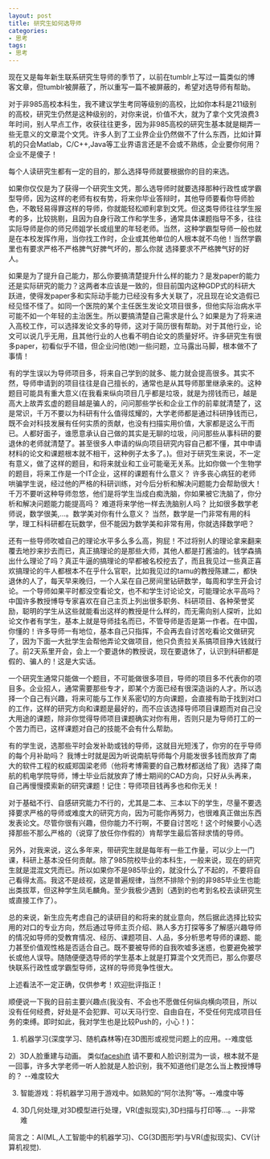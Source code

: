 ```yaml
---
layout: post
title: 研究生如何选导师
categories:
- 思考
tags:
- 思考
---
```

 
现在又是每年新生联系研究生导师的季节了，以前在tumblr上写过一篇类似的博客文章，但tumblr被屏蔽了，所以重写一篇不被屏蔽的，希望对选导师有帮助。

<!--more-->
对于非985高校本科生，我不建议学生考同等级别的高校，比如你本科是211级别的高校，研究生仍然是这种级别的，对你来说，价值不大，就为了拿个文凭浪费3年时间，别人早点工作，收获往往更多，因为非985高校的研究生基本就是糊弄一些无意义的文章混个文凭。许多人到了工业界企业仍然做不了什么东西，比如计算机的只会Matlab，C/C++,Java等工业界语言还是不会或不熟练，企业要你何用？企业不是傻子！

每个人读研究生都有一定的目的，那么选择导师就要根据你的目的来选。

如果你仅仅是为了获得一个研究生文凭，那么选导师时就要选择那种行政性或学霸型导师，因为这样的老师有权有势，将来你毕业答辩时，其他导师要看你导师脸色，不敢轻易得罪这样的导师，你就能轻松顺利拿到文凭。但这类导师往往学生报考的多，比较挑剔，且因为自身行政工作和学生多，通常具体课题指导不多，往往实际导师是你的师兄师姐学长或组里的年轻老师。当然，这种学霸型导师一般也就是在本校发挥作用，当你找工作时，企业或其他单位的人根本就不鸟他！当然学霸里也有要求严格不严格脾气好脾气坏的，那么你就 选择要求不严格脾气好的好人。

如果是为了提升自己能力，那么你要搞清楚提升什么样的能力？是发paper的能力还是实际研究的能力？这两者本应该是一致的，但目前国内这种GDP式的科研大跃进，使得发paper多和实际动手能力已经没有多大关联了，况且现在论文造假已经见怪不怪了。如同一个医院的某个主任医生发论文项目很多，但他实际治病水平可能不如一个年轻的主治医生。所以要搞清楚自己需求是什么？如果是为了将来进入高校工作，可以选择发论文多的导师，这对于简历很有帮助。对于其他行业，论文可以说几乎无用，且其他行业的人也看不明白论文的质量好坏。许多研究生有很多paper，初看似乎不错，但企业问他(她)一些问题，立马露出马脚，根本做不了事情！

有的学生误以为导师项目多，将来自己学到的就多、能力就会提高很多。其实不然，导师申请到的项目往往是自己擅长的，通常也是从其导师那里继承来的。这种题目可能具有重大意义(在我看来纵向项目几乎都是垃圾，就是为捞钱而已，越是高大上故弄玄虚的题目越是骗人的，问问那些学长和企业工作的前辈就清楚了，这是常识，千万不要以为科研有什么值得炫耀的，大学老师都是通过科研挣钱而已，既不会对科技发展有任何实质的贡献，也没有扫描实用价值，大家都是这么干而已。人都好面子，谁愿意承认自己做的其实是无聊的垃圾，问问那些从事科研的要退休的老师就清楚了。甚至很多人申请的纵向项目研究内容自己都不懂，其中申请材料的论文和课题根本就不相干，这种例子太多了。)。但对于研究生来说，不一定有意义，做了这样的题目，和将来就业和工业可能毫无关系。比如你做一个生物学的题目，将来工作是一个IT企业，这样的课题有什么意义？ 许多丧心病狂的老师哄骗学生说，经过他的严格的科研训练，对今后分析和解决问题能力会帮助很大！ 千万不要听这种导师忽悠，他们是将学生当成白痴洗脑，你如果被它洗脑了，你分析和解决问题能力能提高吗？ 难道将来学他一样去洗脑别人吗？ 比如很多数学老师说，数学很美,...。数学美对你有什么意义？ 当然，数学是一门非常有用的科学，理工科科研都在玩数学，但不能因为数学美和非常有用，你就选择数学吧？ 

还有一些导师吹嘘自己的理论水平多么多么高，狗屁！不过将别人的理论拿来翻来覆去地抄来抄去而已，真正搞理论的是那些大师，其他人都是打酱油的。钱学森搞出什么理论了吗？真正牛逼的搞理论的早都被名校挖去了，而且我见过一些真正喜欢搞理论的牛人都根本不在乎什么官职，比如我见过的tamu的教授陈建二，都快退休的人了，每天早来晚归，一个人呆在自己房间里钻研数学，每周和学生开会讨论。一个导师如果平时都没空看论文，也不和学生讨论论文，可能理论水平高吗？中国许多教授博导专家喜欢在自己主页上列出很多职务、科研项目、各种荣誉奖励，聪明的学生从这些就能看出这样的教授是什么样的，而无需向别人探听，比如论文作者有学生，基本上就是导师挂名而已，不管导师是否是第一作者。在中国，你懂的！许多导师一有地位，基本自己只指挥，不会再去自讨苦吃看论文做研究了，因为下面一大批学生会帮他弄论文做项目，他只负责拉关系搞项目挣大钱就行了。前2天系里开会，会上一个要退休的教授说，现在要退休了，认识到科研都是假的、骗人的！这是大实话。

一个研究生通常只能做一个题目，不可能做很多项目，导师的项目多不代表你的项目多。企业招人，通常需要那些专才，即某个方面已经有很深造诣的人才。所以选择一个自己有兴趣，将来可能与工作关系密切的方向课题，会直接有助于找到对口的工作，这样的研究方向和课题是最好的，而不应该选择导师项目课题而对自己没大用途的课题，除非你觉得导师项目课题确实对你有用，否则只是为导师打工的一个苦力而已，这样课题对自己的技能不会有什么帮助。 

有的学生说，选那些平时会发补助或钱的导师，这就目光短浅了，你穷的在乎导师的每个月补助吗？ 我博士时就是因为听说南航导师每个月能发很多钱而放弃了南大的软件工程的权威郑国梁老师（他将考博需要的自己教材都送给了我）选择了南航的机电学院导师，博士毕业后就放弃了博士期间的CAD方向，只好从头再来，自己再慢慢摸索新的研究课题！记住：导师项目钱再多也和你无关！

对于基础不行、自感研究能力不行的，尤其是二本、三本以下的学生，尽量不要选择要求严格的导师或难度大的研究方向，因为可能你再努力，也很难真正做出东西发表论文。尽管你很有兴趣，但你能力不行啊，不要自讨苦吃！这个时候要小心选择那些不那么严格的（说穿了放任你作假的）肯帮学生最后答辩求情的导师。

 另外，对我来说，这么多年来，带研究生就是每年有一些工作量，可以少上一门课，科研上基本没任何贡献。除了985院校毕业的本科生，一般来说，现在的研究生就是混混文凭而已。所以如果你不是985毕业的，就没什么了不起的，不要将自己看得太高。我这不是歧视，这是普遍规律，当然不排除个别的非985毕业生也能出类拔萃，但这种学生凤毛麟角。至少我极少遇到（遇到的也考到名校去读研究生或直接工作了）。

总的来说，新生应先考虑自己的读研目的和将来的就业意向，然后据此选择比较实用的对口的专业方向，然后通过导师主页介绍、熟人多方打探等多了解感兴趣导师的情况如导师的受教育情况、经历、课题项目、人品，多分析思考导师的课题、能力甚至价值观性格是否适合自己。既不要被导师的自我吹嘘多迷惑，也要避免被学长或他人误导。随随便便选导师的学生基本上就是打算混个文凭而已，那么你要尽快联系行政性或学霸型导师，这样的导师竞争性很大。

上述看法不一定正确，仅供参考！欢迎批评指正！


顺便说一下我的目前主要兴趣点(我没有、不会也不愿做任何纵向横向项目，所以没有任何经费，好处是不会犯罪、可以天马行空、自由自在，不受任何完成项目任务的束缚。即时如此，我对学生也是比较Push的，小心！)：

1) 机器学习(深度学习、随机森林等)在3D图形或视觉问题上的应用。--难度低

2）3D人脸重建与动画。 类似[faceshift](https://www.youtube.com/watch?v=RLfAmNDNgHk)
   请不要和人脸识别混为一谈，根本就不是一回事，许多大学老师一听人脸就是人脸识别，我不知道他们是怎么当上教授博导的？ --难度较大

3) 智能游戏：将机器学习用于游戏中。如熟知的“阿尔法狗”等。--难度中等

4) 3D几何处理,对3D模型进行处理，VR(虚拟现实),3D扫描与打印等...。--非常难

简言之：AI(ML,人工智能中的机器学习)、CG(3D图形学)与VR(虚拟现实)、CV(计算机视觉).
